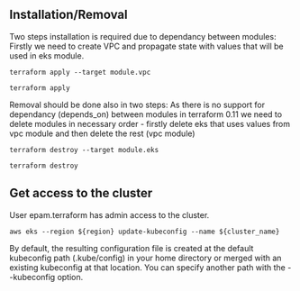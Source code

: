 ## Installation/Removal

Two steps installation is required due to dependancy between modules:
Firstly we need to create VPC and propagate state with values that will be used in eks module.

```
terraform apply --target module.vpc

terraform apply
```

Removal should be done also in two steps: 
As there is no support for dependancy (depends_on) between modules in terraform 0.11 we need to delete modules in necessary order - firstly delete eks that uses values from vpc module and then delete the rest (vpc module)
```
terraform destroy --target module.eks

terraform destroy
```

## Get access to the cluster

User epam.terraform has admin access to the cluster.

```
aws eks --region ${region} update-kubeconfig --name ${cluster_name}
```

By default, the resulting configuration file is created at the default kubeconfig path (.kube/config) in your home directory or merged with an existing kubeconfig at that location. You can specify another path with the --kubeconfig option.

